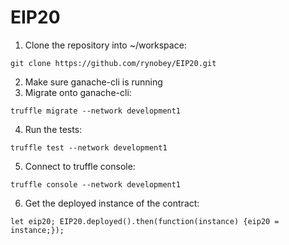 # EIP20

1. Clone the repository into ~/workspace: 
```
git clone https://github.com/rynobey/EIP20.git
```
2. Make sure ganache-cli is running
3. Migrate onto ganache-cli: 
```
truffle migrate --network development1
```
4. Run the tests:
```
truffle test --network development1
```
5. Connect to truffle console:
```
truffle console --network development1
```
6. Get the deployed instance of the contract:
```
let eip20; EIP20.deployed().then(function(instance) {eip20 = instance;});
```
